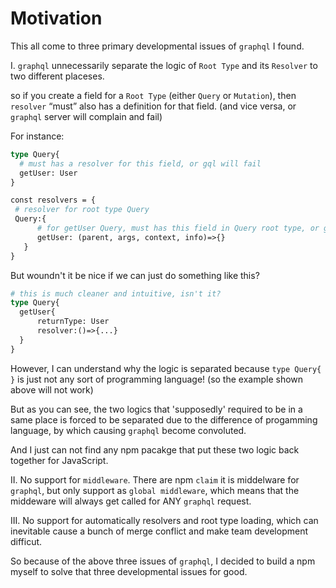 # Motivation

This all come to three primary developmental issues of `graphql` I found.

I. `graphql` unnecessarily separate the logic of `Root Type` and its `Resolver` to two different placeses.

so if you create a field for a `Root Type` (either `Query` or `Mutation`), then `resolver` “must” also has a definition for that field. (and vice versa, or `graphql` server will complain and fail)

For instance:

```graphql
type Query{
  # must has a resolver for this field, or gql will fail
  getUser: User
}

const resolvers = {
 # resolver for root type Query
 Query:{
      # for getUser Query, must has this field in Query root type, or gql will fail
      getUser: (parent, args, context, info)=>{}
   }
}
```

But woundn't it be nice if we can just do something like this?

```graphql
# this is much cleaner and intuitive, isn't it?
type Query{
  getUser{
      returnType: User
      resolver:()=>{...}
  }
}
```

However, I can understand why the logic is separated because `type Query{ }` is just not any sort of programming language! (so the example shown above will not work)

But as you can see, the two logics that 'supposedly' required to be in a same place is forced to be separated due to the difference of progamming language, by which causing `graphql` become convoluted.

And I just can not find any npm pacakge that put these two logic back together for JavaScript.

II. No support for `middleware`. There are npm `claim` it is middelware for `graphql`, but only support as `global middleware`, which means that the middeware will always get called for ANY `graphql` request.

III. No support for automatically resolvers and root type loading, which can inevitable cause a bunch of merge conflict and make team development difficut.

So because of the above three issues of `graphql`, I decided to build a npm myself to solve that three developmental issues for good.
